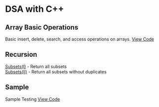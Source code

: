 # DSA with C++

## Array Basic Operations
Basic insert, delete, search, and access operations on arrays. [View Code](./arraybasicop.cpp)

## Recursion
[Subsets(I)](./subsets(I).cpp) - Return all subsets </br>
[Subsets(II)](./subsets(II).cpp) - Return all subsets without duplicates

## Sample
Sample Testing [View Code](./sample.cpp)

